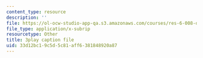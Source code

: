 ```yaml
---
content_type: resource
description: ''
file: https://ol-ocw-studio-app-qa.s3.amazonaws.com/courses/res-6-008-digital-signal-processing-spring-2011/33d12bc19c5d5c81aff6381848920a87_AsSsGjaBbas.vtt
file_type: application/x-subrip
resourcetype: Other
title: 3play caption file
uid: 33d12bc1-9c5d-5c81-aff6-381848920a87
---
```


